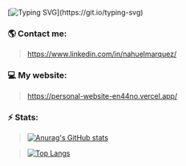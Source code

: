 [![Typing SVG](https://readme-typing-svg.herokuapp.com/?&color=8b72af&lines=Welcome+to+my+GitHub.)](https://git.io/typing-svg)
### 🌎 Contact me:
> https://www.linkedin.com/in/nahuelmarquez/

### 💻 My website:
> https://personal-website-en44no.vercel.app/

### ⚡ Stats:


> [![Anurag's GitHub stats](https://github-readme-stats.vercel.app/api?username=en44no&hide=contribs,prs,issues&show_icons=true&&title_color=8b72af&icon_color=8b72af&bg_color=222&text_color=FFF&hide_border=true)](https://github.com/anuraghazra/github-readme-stats)

> [![Top Langs](https://github-readme-stats.vercel.app/api/top-langs/?username=en44no&layout=compact&title_color=8b72af&icon_color=8b72af&bg_color=222&text_color=FFF&hide_border=true)](https://github.com/anuraghazra/github-readme-stats)





